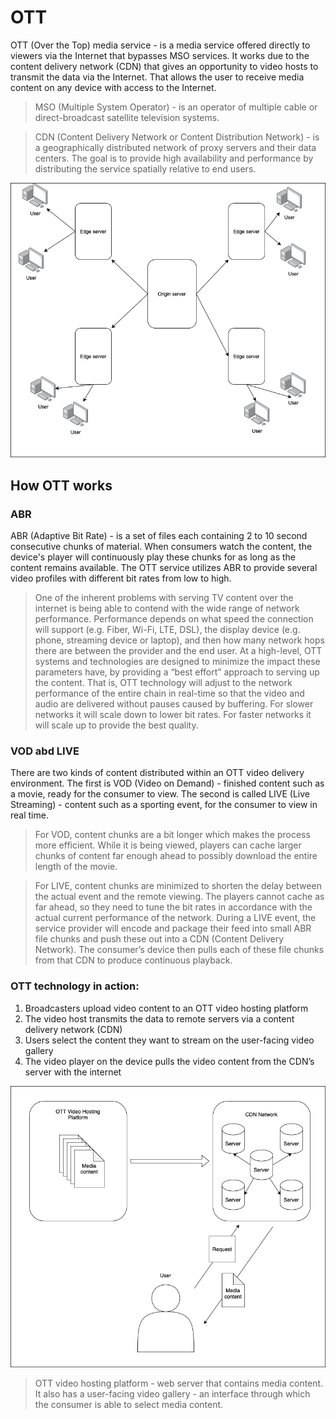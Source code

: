 # OTT

OTT (Over the Top) media service - is a media service offered directly to viewers via the Internet that bypasses MSO services. It works due to the content delivery network (CDN) that gives an opportunity to video hosts to transmit the data via the Internet. That allows the user to receive media content on any device with access to the Internet. 

> MSO (Multiple System Operator) - is an operator of multiple cable or direct-broadcast satellite television systems.

> CDN (Content Delivery Network or Content Distribution Network) - is a geographically distributed network of proxy servers and their data centers. The goal is to provide high availability and performance by distributing the service spatially relative to end users.

![CDN](/en/alta/ott/img/CDR-disc.png)

## How OTT works

### ABR

ABR (Adaptive Bit Rate) - is a set of files each containing 2 to 10 second consecutive chunks of material. When consumers watch the content, the device's player will continuously play these chunks for as long as the content remains available. The OTT service utilizes ABR to provide several video profiles with different bit rates from low to high.

> One of the inherent problems with serving TV content over the internet is being able to contend with the wide range of network performance. Performance depends on what speed the connection will support (e.g. Fiber, Wi-Fi, LTE, DSL), the display device (e.g. phone, streaming device or laptop), and then how many network hops there are between the provider and the end user. At a high-level, OTT systems and technologies are designed to minimize the impact these parameters have, by providing a “best effort” approach to serving up the content. That is, OTT technology will adjust to the network performance of the entire chain in real-time so that the video and audio are delivered without pauses caused by buffering.
> For slower networks it will scale down to lower bit rates. For faster networks it will scale up to provide the best quality.


### VOD abd LIVE

There are two kinds of content distributed within an OTT video delivery environment. The first is VOD (Video on Demand) - finished content such as a movie, ready for the consumer to view. The second is called LIVE (Live Streaming) - content such as a sporting event, for the consumer to view in real time.

> For VOD, content chunks are a bit longer which makes the process more efficient. While it is being viewed, players can cache larger chunks of content far enough ahead to possibly download the entire length of the movie.

> For LIVE, content chunks are minimized to shorten the delay between the actual event and the remote viewing. The players cannot cache as far ahead, so they need to tune the bit rates in accordance with the actual current performance of the network. During a LIVE event, the service provider will encode and package their feed into small ABR file chunks and push these out into a CDN (Content Delivery Network). The consumer’s device then pulls each of these file chunks from that CDN to produce continuous playback.

### OTT technology  in action:

1. Broadcasters upload video content to an OTT video hosting platform
2. The video host transmits the data to remote servers via a content delivery network (CDN)
3. Users select the content they want to stream on the user-facing video gallery
4. The video player on the device pulls the video content from the CDN’s server with the internet

![OTT](/en/alta/ott/img/OTT.png)

>OTT video hosting platform - web server that contains media content.
It also has a user-facing video gallery - an interface through which the consumer is able to select media content.
